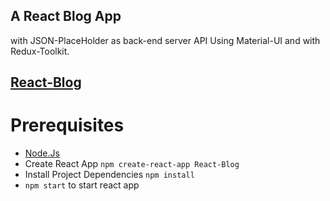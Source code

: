 ## A React Blog App 
with JSON-PlaceHolder as back-end server API Using Material-UI and with Redux-Toolkit.

## [React-Blog](https://oke.io/xil9)

# Prerequisites
* [Node.Js](https://nodejs.org/en/download/current)
* Create React App ``` npm create-react-app React-Blog ```
* Install Project Dependencies ``` npm install ```
* ```npm start``` to start react app